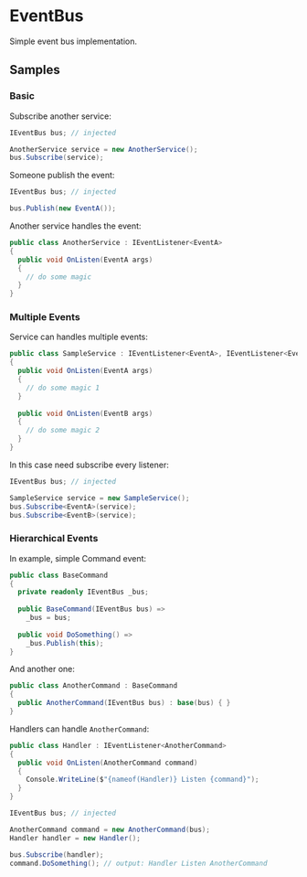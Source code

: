 # EventBus
Simple event bus implementation.

## Samples
### Basic
Subscribe another service:

```csharp
IEventBus bus; // injected

AnotherService service = new AnotherService();
bus.Subscribe(service);
```

Someone publish the event:

```csharp
IEventBus bus; // injected 

bus.Publish(new EventA());
```

Another service handles the event:

```csharp
public class AnotherService : IEventListener<EventA>
{
  public void OnListen(EventA args)
  {
    // do some magic
  }
}
```

### Multiple Events

Service can handles multiple events:

```csharp
public class SampleService : IEventListener<EventA>, IEventListener<EventB>
{
  public void OnListen(EventA args)
  {
    // do some magic 1
  }
  
  public void OnListen(EventB args)
  {
    // do some magic 2
  }
}
```

In this case need subscribe every listener:

```csharp
IEventBus bus; // injected

SampleService service = new SampleService();
bus.Subscribe<EventA>(service);
bus.Subscribe<EventB>(service);
```

### Hierarchical Events

In example, simple Command event:

```csharp
public class BaseCommand
{
  private readonly IEventBus _bus;
  
  public BaseCommand(IEventBus bus) =>
    _bus = bus;
    
  public void DoSomething() =>
    _bus.Publish(this);
}
```

And another one:

```csharp
public class AnotherCommand : BaseCommand
{
  public AnotherCommand(IEventBus bus) : base(bus) { }
}
```

Handlers can handle `AnotherCommand`:

```csharp
public class Handler : IEventListener<AnotherCommand>
{
  public void OnListen(AnotherCommand command)
  {
    Console.WriteLine($"{nameof(Handler)} Listen {command}");
  }
}
```

```csharp
IEventBus bus; // injected

AnotherCommand command = new AnotherCommand(bus);
Handler handler = new Handler();

bus.Subscribe(handler);
command.DoSomething(); // output: Handler Listen AnotherCommand
```
